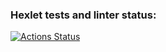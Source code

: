 ### Hexlet tests and linter status:
[![Actions Status](https://github.com/shalovlivayaHulignka/frontend-project-12/actions/workflows/hexlet-check.yml/badge.svg)](https://github.com/shalovlivayaHulignka/frontend-project-12/actions)
